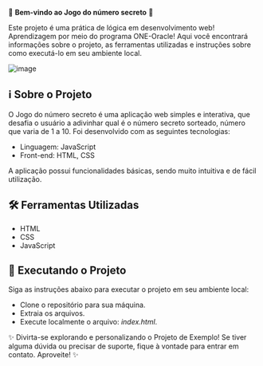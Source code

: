 🎉 **Bem-vindo ao Jogo do número secreto** 🚀

Este projeto é uma prática de lógica em desenvolvimento web! Aprendizagem por meio do programa ONE-Oracle! Aqui você encontrará informações sobre o projeto, as ferramentas utilizadas e instruções sobre como executá-lo em seu ambiente local.

![image](https://github.com/sabugueiroalado/jogo-do-numero-secreto/assets/128103445/7f943409-fd94-453e-8daa-007301fc6821)


## ℹ️ Sobre o Projeto

O Jogo do número secreto é uma aplicação web simples e interativa, que desafia o usuário a adivinhar qual é o número secreto sorteado, número que varia de 1 a 10. Foi desenvolvido com as seguintes tecnologias:

- Linguagem: JavaScript
- Front-end: HTML, CSS

A aplicação possui funcionalidades básicas, sendo muito intuitiva e de fácil utilização.

## 🛠️ Ferramentas Utilizadas

- HTML
- CSS
- JavaScript

## 🚀 Executando o Projeto

Siga as instruções abaixo para executar o projeto em seu ambiente local:

- Clone o repositório para sua máquina.
- Extraia os arquivos.
- Execute localmente o arquivo: *index.html*.

✨ Divirta-se explorando e personalizando o Projeto de Exemplo! Se tiver alguma dúvida ou precisar de suporte, fique à vontade para entrar em contato. Aproveite! ✨

